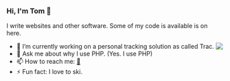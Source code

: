 ### Hi, I'm Tom 👋

I write websites and other software. Some of my code is available is on here. 

<img src="thinking.png" align="right">

- 🔭 I’m currently working on a personal tracking solution as called Trac.
- 💬 Ask me about why I use PHP. (Yes. I use PHP)
- 📫 How to reach me:  [📧](mailto:tom@tomroberts.uk)
- ⚡ Fun fact: I love to ski. 

